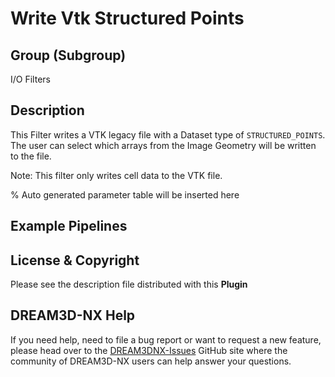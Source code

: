 # Write Vtk Structured Points

## Group (Subgroup)

I/O Filters

## Description

This Filter writes a VTK legacy file with a Dataset type of `STRUCTURED_POINTS`. The user can select which arrays from the Image Geometry will be written to the file.

Note: This filter only writes cell data to the VTK file.

% Auto generated parameter table will be inserted here

## Example Pipelines

## License & Copyright

Please see the description file distributed with this **Plugin**

## DREAM3D-NX Help

If you need help, need to file a bug report or want to request a new feature, please head over to the [DREAM3DNX-Issues](https://github.com/BlueQuartzSoftware/DREAM3DNX-Issues/discussions) GitHub site where the community of DREAM3D-NX users can help answer your questions.
